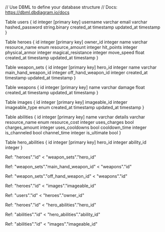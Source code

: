 // Use DBML to define your database structure
// Docs: https://dbml.dbdiagram.io/docs

Table users {
  id integer [primary key]
  username varchar
  email varchar
  hashed_password string.binary
  created_at timestamp
  updated_at timestamp
}

Table heroes {
  id integer [primary key]
  owner_id integer 
  name varchar
  resource_name enum
  resource_amount integer
  hit_points integer
  physical_armor integer
  magical_resistance integer
  move_speed float
  created_at timestamp
  updated_at timestamp
}

Table weapon_sets {
  id integer [primary key]
  hero_id integer
  name varchar
  main_hand_weapon_id integer
  off_hand_weapon_id integer
  created_at timestamp
  updated_at timestamp
}

Table weapons {
  id integer [primary key]
  name varchar
  damage float
  created_at timestamp
  updated_at timestamp
}

Table images {
  id integer [primary key]
  imageable_id integer
  imageable_type enum
  created_at timestamp
  updated_at timestamp
}

Table abilities {
  id integer [primary key]
  name varchar
  details varchar
  resource_name enum
  resource_cost integer
  uses_charges bool
  charges_amount integer
  uses_cooldowns bool
  cooldown_time integer
  is_channeled bool
  channel_time integer
  is_ultimate bool
}

Table hero_abilities {
  id integer [primary key]
  hero_id integer
  ability_id integer
}

Ref: "heroes"."id" < "weapon_sets"."hero_id"

Ref: "weapon_sets"."main_hand_weapon_id" < "weapons"."id"

Ref: "weapon_sets"."off_hand_weapon_id" < "weapons"."id"

Ref: "heroes"."id" < "images"."imageable_id"

Ref: "users"."id" < "heroes"."owner_id"

Ref: "heroes"."id" < "hero_abilities"."hero_id"

Ref: "abilities"."id" < "hero_abilities"."ability_id"

Ref: "abilities"."id" < "images"."imageable_id"